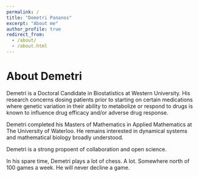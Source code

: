 ```yaml
---
permalink: /
title: "Demetri Pananos"
excerpt: "About me"
author_profile: true
redirect_from: 
  - /about/
  - /about.html
---
```

# About Demetri
Demetri is a Doctoral Candidate in Biostatistics at Western University.  His research concerns dosing patients prior to starting on certain medications where genetic variation in their ability to metabolize or respond to drugs is known to influence drug efficacy and/or adverse drug response.  

Demetri completed his Masters of Mathematics in Applied Mathematics at The University of Waterloo.  He remains interested in dynamical systems and mathematical biology broadly understood.

Demetri is a strong propoent of collaboration and open science.

In his spare time, Demetri plays a lot of chess.  A lot.  Somewhere north of 100 games a week.  He will never decline a game.
